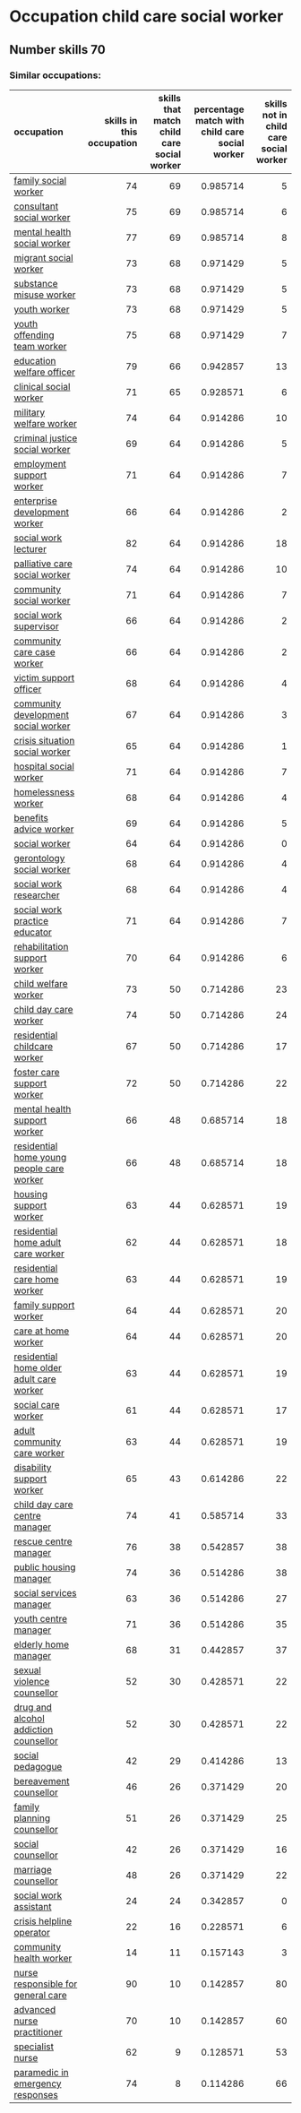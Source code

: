 # Occupation child care social worker
## Number skills 70
### Similar occupations:
| occupation                                                                                |   skills in this occupation |   skills that match child care social worker |   percentage match with child care social worker |   skills not in child care social worker |
|:------------------------------------------------------------------------------------------|----------------------------:|---------------------------------------------:|-------------------------------------------------:|-----------------------------------------:|
| [family social worker](family_social_worker.md)                                           |                          74 |                                           69 |                                         0.985714 |                                        5 |
| [consultant social worker](consultant_social_worker.md)                                   |                          75 |                                           69 |                                         0.985714 |                                        6 |
| [mental health social worker](mental_health_social_worker.md)                             |                          77 |                                           69 |                                         0.985714 |                                        8 |
| [migrant social worker](migrant_social_worker.md)                                         |                          73 |                                           68 |                                         0.971429 |                                        5 |
| [substance misuse worker](substance_misuse_worker.md)                                     |                          73 |                                           68 |                                         0.971429 |                                        5 |
| [youth worker](youth_worker.md)                                                           |                          73 |                                           68 |                                         0.971429 |                                        5 |
| [youth offending team worker](youth_offending_team_worker.md)                             |                          75 |                                           68 |                                         0.971429 |                                        7 |
| [education welfare officer](education_welfare_officer.md)                                 |                          79 |                                           66 |                                         0.942857 |                                       13 |
| [clinical social worker](clinical_social_worker.md)                                       |                          71 |                                           65 |                                         0.928571 |                                        6 |
| [military welfare worker](military_welfare_worker.md)                                     |                          74 |                                           64 |                                         0.914286 |                                       10 |
| [criminal justice social worker](criminal_justice_social_worker.md)                       |                          69 |                                           64 |                                         0.914286 |                                        5 |
| [employment support worker](employment_support_worker.md)                                 |                          71 |                                           64 |                                         0.914286 |                                        7 |
| [enterprise development worker](enterprise_development_worker.md)                         |                          66 |                                           64 |                                         0.914286 |                                        2 |
| [social work lecturer](social_work_lecturer.md)                                           |                          82 |                                           64 |                                         0.914286 |                                       18 |
| [palliative care social worker](palliative_care_social_worker.md)                         |                          74 |                                           64 |                                         0.914286 |                                       10 |
| [community social worker](community_social_worker.md)                                     |                          71 |                                           64 |                                         0.914286 |                                        7 |
| [social work supervisor](social_work_supervisor.md)                                       |                          66 |                                           64 |                                         0.914286 |                                        2 |
| [community care case worker](community_care_case_worker.md)                               |                          66 |                                           64 |                                         0.914286 |                                        2 |
| [victim support officer](victim_support_officer.md)                                       |                          68 |                                           64 |                                         0.914286 |                                        4 |
| [community development social worker](community_development_social_worker.md)             |                          67 |                                           64 |                                         0.914286 |                                        3 |
| [crisis situation social worker](crisis_situation_social_worker.md)                       |                          65 |                                           64 |                                         0.914286 |                                        1 |
| [hospital social worker](hospital_social_worker.md)                                       |                          71 |                                           64 |                                         0.914286 |                                        7 |
| [homelessness worker](homelessness_worker.md)                                             |                          68 |                                           64 |                                         0.914286 |                                        4 |
| [benefits advice worker](benefits_advice_worker.md)                                       |                          69 |                                           64 |                                         0.914286 |                                        5 |
| [social worker](social_worker.md)                                                         |                          64 |                                           64 |                                         0.914286 |                                        0 |
| [gerontology social worker](gerontology_social_worker.md)                                 |                          68 |                                           64 |                                         0.914286 |                                        4 |
| [social work researcher](social_work_researcher.md)                                       |                          68 |                                           64 |                                         0.914286 |                                        4 |
| [social work practice educator](social_work_practice_educator.md)                         |                          71 |                                           64 |                                         0.914286 |                                        7 |
| [rehabilitation support worker](rehabilitation_support_worker.md)                         |                          70 |                                           64 |                                         0.914286 |                                        6 |
| [child welfare worker](child_welfare_worker.md)                                           |                          73 |                                           50 |                                         0.714286 |                                       23 |
| [child day care worker](child_day_care_worker.md)                                         |                          74 |                                           50 |                                         0.714286 |                                       24 |
| [residential childcare worker](residential_childcare_worker.md)                           |                          67 |                                           50 |                                         0.714286 |                                       17 |
| [foster care support worker](foster_care_support_worker.md)                               |                          72 |                                           50 |                                         0.714286 |                                       22 |
| [mental health support worker](mental_health_support_worker.md)                           |                          66 |                                           48 |                                         0.685714 |                                       18 |
| [residential home young people care worker](residential_home_young_people_care_worker.md) |                          66 |                                           48 |                                         0.685714 |                                       18 |
| [housing support worker](housing_support_worker.md)                                       |                          63 |                                           44 |                                         0.628571 |                                       19 |
| [residential home adult care worker](residential_home_adult_care_worker.md)               |                          62 |                                           44 |                                         0.628571 |                                       18 |
| [residential care home worker](residential_care_home_worker.md)                           |                          63 |                                           44 |                                         0.628571 |                                       19 |
| [family support worker](family_support_worker.md)                                         |                          64 |                                           44 |                                         0.628571 |                                       20 |
| [care at home worker](care_at_home_worker.md)                                             |                          64 |                                           44 |                                         0.628571 |                                       20 |
| [residential home older adult care worker](residential_home_older_adult_care_worker.md)   |                          63 |                                           44 |                                         0.628571 |                                       19 |
| [social care worker](social_care_worker.md)                                               |                          61 |                                           44 |                                         0.628571 |                                       17 |
| [adult community care worker](adult_community_care_worker.md)                             |                          63 |                                           44 |                                         0.628571 |                                       19 |
| [disability support worker](disability_support_worker.md)                                 |                          65 |                                           43 |                                         0.614286 |                                       22 |
| [child day care centre manager](child_day_care_centre_manager.md)                         |                          74 |                                           41 |                                         0.585714 |                                       33 |
| [rescue centre manager](rescue_centre_manager.md)                                         |                          76 |                                           38 |                                         0.542857 |                                       38 |
| [public housing manager](public_housing_manager.md)                                       |                          74 |                                           36 |                                         0.514286 |                                       38 |
| [social services manager](social_services_manager.md)                                     |                          63 |                                           36 |                                         0.514286 |                                       27 |
| [youth centre manager](youth_centre_manager.md)                                           |                          71 |                                           36 |                                         0.514286 |                                       35 |
| [elderly home manager](elderly_home_manager.md)                                           |                          68 |                                           31 |                                         0.442857 |                                       37 |
| [sexual violence counsellor](sexual_violence_counsellor.md)                               |                          52 |                                           30 |                                         0.428571 |                                       22 |
| [drug and alcohol addiction counsellor](drug_and_alcohol_addiction_counsellor.md)         |                          52 |                                           30 |                                         0.428571 |                                       22 |
| [social pedagogue](social_pedagogue.md)                                                   |                          42 |                                           29 |                                         0.414286 |                                       13 |
| [bereavement counsellor](bereavement_counsellor.md)                                       |                          46 |                                           26 |                                         0.371429 |                                       20 |
| [family planning counsellor](family_planning_counsellor.md)                               |                          51 |                                           26 |                                         0.371429 |                                       25 |
| [social counsellor](social_counsellor.md)                                                 |                          42 |                                           26 |                                         0.371429 |                                       16 |
| [marriage counsellor](marriage_counsellor.md)                                             |                          48 |                                           26 |                                         0.371429 |                                       22 |
| [social work assistant](social_work_assistant.md)                                         |                          24 |                                           24 |                                         0.342857 |                                        0 |
| [crisis helpline operator](crisis_helpline_operator.md)                                   |                          22 |                                           16 |                                         0.228571 |                                        6 |
| [community health worker](community_health_worker.md)                                     |                          14 |                                           11 |                                         0.157143 |                                        3 |
| [nurse responsible for general care](nurse_responsible_for_general_care.md)               |                          90 |                                           10 |                                         0.142857 |                                       80 |
| [advanced nurse practitioner](advanced_nurse_practitioner.md)                             |                          70 |                                           10 |                                         0.142857 |                                       60 |
| [specialist nurse](specialist_nurse.md)                                                   |                          62 |                                            9 |                                         0.128571 |                                       53 |
| [paramedic in emergency responses](paramedic_in_emergency_responses.md)                   |                          74 |                                            8 |                                         0.114286 |                                       66 |
